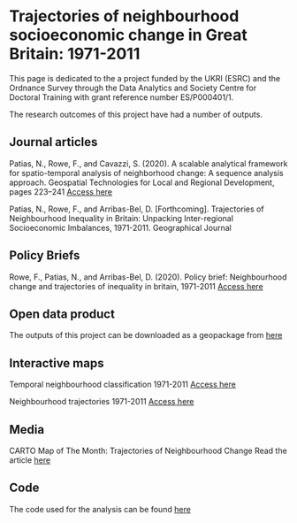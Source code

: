 # Trajectories of neighbourhood socioeconomic change in Great Britain: 1971-2011



This page is dedicated to the a project funded by the UKRI (ESRC) and the Ordnance Survey
 through the Data Analytics and Society Centre for Doctoral Training with grant reference
 number ES/P000401/1.

The research outcomes of this project have had a number of outputs.


## Journal articles

Patias, N., Rowe, F., and Cavazzi, S. (2020). A scalable analytical
framework for spatio-temporal analysis of neighborhood change: A
sequence analysis approach. Geospatial Technologies for Local and Regional
Development, pages 223–241 [Access here](https://link.springer.com/chapter/10.1007/978-3-030-14745-7_13)

Patias, N., Rowe, F., and Arribas-Bel, D. [Forthcoming]. Trajectories
 of Neighbourhood Inequality in Britain: Unpacking Inter-regional 
Socioeconomic Imbalances, 1971-2011. Geographical Journal


## Policy Briefs

Rowe, F., Patias, N., and Arribas-Bel, D. (2020). Policy brief: Neighbourhood
change and trajectories of inequality in britain, 1971-2011 
[Access here](https://uk2070.org.uk/wp-content/uploads/2020/02/07-Neighbourhood-Inequality.pdf)


## Open data product

The outputs of this project can be downloaded as a geopackage from
[here](https://data.cdrc.ac.uk/dataset/neighbourhood-trajectories-great-britain-1971-2011)

## Interactive maps
Temporal neighbourhood classification 1971-2011
[Access here](https://gdsl.carto.com/u/nikos-gdsl/builder/d47dffca-9d3f-4799-b9f5-72e62358277a/embed)

Neighbourhood trajectories 1971-2011
[Access here](https://gdsl.carto.com/u/nikos-gdsl/builder/6ffa532d-ee60-473c-8dbd-3896e482fe4c/embed)


## Media

CARTO Map of The Month: Trajectories of Neighbourhood Change
Read the article [here](https://carto.com/blog/trajectories-of-neighbourhood-change-map/)


## Code

The code used for the analysis can be found
[here](https://github.com/patnik/neighbourhood_change)